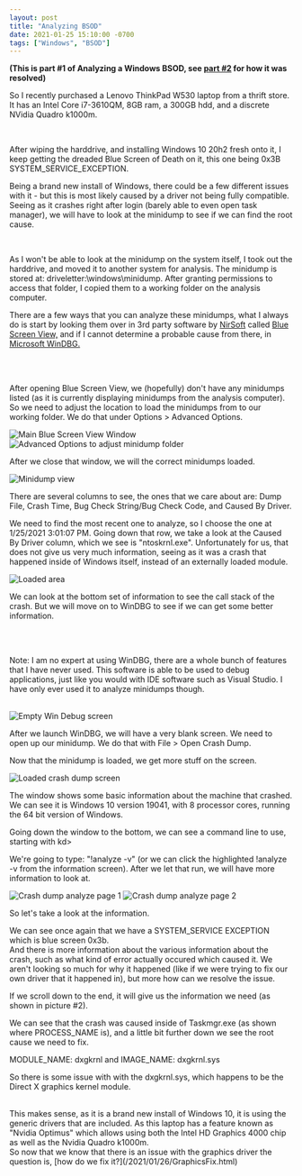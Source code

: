 ```yaml
---
layout: post
title: "Analyzing BSOD"
date: 2021-01-25 15:10:00 -0700
tags: ["Windows", "BSOD"]
---
```


**(This is part #1 of Analyzing a Windows BSOD, see [part #2](/2021/01/26/GraphicsFix.html) for how it was resolved)**

So I recently purchased a Lenovo ThinkPad W530 laptop from a thrift store. It has an Intel Core i7-3610QM, 8GB ram, a 300GB hdd, and a discrete NVidia Quadro k1000m.

<br />

After wiping the harddrive, and installing Windows 10 20h2 fresh onto it, I keep getting the dreaded Blue Screen of Death on it, this one being 0x3B SYSTEM_SERVICE_EXCEPTION.

Being a brand new install of Windows, there could be a few different issues with it - but this is most likely caused by a driver not being fully compatible. Seeing as it crashes right after login (barely able to even open task manager), we will have to look at the minidump to see if we can find the root cause.

<br />

As I won't be able to look at the minidump on the system itself, I took out the harddrive, and moved it to another system for analysis. The minidump is stored at: driveletter:\windows\minidump. After granting permissions to access that folder, I copied them to a working folder on the analysis computer.

There are a few ways that you can analyze these minidumps, what I always do is start by looking them over in 3rd party software by [NirSoft](https://www.nirsoft.net/) called [Blue Screen View,](https://www.nirsoft.net/utils/blue_screen_view.html) and if I cannot determine a probable cause from there, in [Microsoft WinDBG.](https://docs.microsoft.com/en-us/windows-hardware/drivers/debugger/debugger-download-tools)

<br /><br />

After opening Blue Screen View, we (hopefully) don't have any minidumps listed (as it is currently displaying minidumps from the analysis computer). So we need to adjust the location to load the minidumps from to our working folder. We do that under Options > Advanced Options.

![Main Blue Screen View Window](/assets/images/2021-01-25-BlueScreen/1.png)
![Advanced Options to adjust minidump folder](/assets/images/2021-01-25-BlueScreen/2.png)

After we close that window, we will the correct minidumps loaded.

![Minidump view](/assets/images/2021-01-25-BlueScreen/3.png)

There are several columns to see, the ones that we care about are: Dump File, Crash Time, Bug Check String/Bug Check Code, and Caused By Driver.

We need to find the most recent one to analyze, so I choose the one at 1/25/2021 3:01:07 PM. Going down that row, we take a look at the Caused By Driver column, which we see is "ntoskrnl.exe". Unfortunately for us, that does not give us very much information, seeing as it was a crash that happened inside of Windows itself, instead of an externally loaded module.

![Loaded area](/assets/images/2021-01-25-BlueScreen/4.png)

We can look at the bottom set of information to see the call stack of the crash. But we will move on to WinDBG to see if we can get some better information.

<br /><br />

Note: I am no expert at using WinDBG, there are a whole bunch of features that I have never used. This software is able to be used to debug applications, just like you would with IDE software such as Visual Studio. I have only ever used it to analyze minidumps though.
<br /><br />

![Empty Win Debug screen](/assets/images/2021-01-25-BlueScreen/5.png)

After we launch WinDBG, we will have a very blank screen. We need to open up our minidump. We do that with File > Open Crash Dump.

Now that the minidump is loaded, we get more stuff on the screen.

![Loaded crash dump screen](/assets/images/2021-01-25-BlueScreen/6.png)

The window shows some basic information about the machine that crashed. We can see it is Windows 10 version 19041, with 8 processor cores, running the 64 bit version of Windows.

Going down the window to the bottom, we can see a command line to use, starting with kd>

We're going to type: "!analyze -v" (or we can click the highlighted !analyze -v from the information screen). After we let that run, we will have more information to look at.

![Crash dump analyze page 1](/assets/images/2021-01-25-BlueScreen/7.png)
![Crash dump analyze page 2](/assets/images/2021-01-25-BlueScreen/8.png)

So let's take a look at the information. 
<br />

We can see once again that we have a SYSTEM_SERVICE EXCEPTION which is blue screen 0x3b.<br />
And there is more information about the various information about the crash, such as what kind of error actually occured which caused it. We aren't looking so much for why it happened (like if we were trying to fix our own driver that it happened in), but more how can we resolve the issue.

If we scroll down to the end, it will give us the information we need (as shown in picture #2).

We can see that the crash was caused inside of Taskmgr.exe (as shown where PROCESS_NAME is), and a little bit further down we see the root cause we need to fix.

MODULE_NAME: dxgkrnl and IMAGE_NAME: dxgkrnl.sys
<br />

So there is some issue with with the dxgkrnl.sys, which happens to be the Direct X graphics kernel module.

<br />
This makes sense, as it is a brand new install of Windows 10, it is using the generic drivers that are included. As this laptop has a feature known as "Nvidia Optimus" which allows using both the Intel HD Graphics 4000 chip as well as the Nvidia Quadro k1000m.
<br />
So now that we know that there is an issue with the graphics driver the question is, [how do we fix it?](/2021/01/26/GraphicsFix.html)